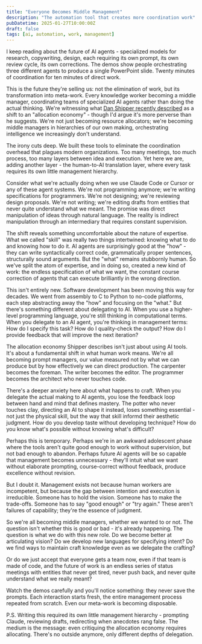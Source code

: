 ```yaml
---
title: "Everyone Becomes Middle Management"
description: "The automation tool that creates more coordination work"
pubDatetime: 2025-01-27T10:00:00Z
draft: false
tags: [ai, automation, work, management]
---
```


I keep reading about the future of AI agents - specialized models for research, copywriting, design, each requiring its own prompt, its own review cycle, its own corrections. The demos show people orchestrating three different agents to produce a single PowerPoint slide. Twenty minutes of coordination for ten minutes of direct work.

This is the future they're selling us: not the elimination of work, but its transformation into meta-work. Every knowledge worker becoming a middle manager, coordinating teams of specialized AI agents rather than doing the actual thinking. We're witnessing what [Dan Shipper recently described](https://every.to/chain-of-thought/the-knowledge-economy-is-over-welcome-to-the-allocation-economy) as a shift to an "allocation economy" - though I'd argue it's more perverse than he suggests. We're not just becoming resource allocators; we're becoming middle managers in hierarchies of our own making, orchestrating intelligence we increasingly don't understand.

The irony cuts deep. We built these tools to eliminate the coordination overhead that plagues modern organizations. Too many meetings, too much process, too many layers between idea and execution. Yet here we are, adding another layer - the human-to-AI translation layer, where every task requires its own little management hierarchy.

Consider what we're actually doing when we use Claude Code or Cursor or any of these agent systems. We're not programming anymore; we're writing specifications for programmers. We're not designing; we're reviewing design proposals. We're not writing; we're editing drafts from entities that never quite understand what we meant. The promise was direct manipulation of ideas through natural language. The reality is indirect manipulation through an intermediary that requires constant supervision.

The shift reveals something uncomfortable about the nature of expertise. What we called "skill" was really two things intertwined: knowing what to do and knowing how to do it. AI agents are surprisingly good at the "how" - they can write syntactically correct code, grammatically proper sentences, structurally sound arguments. But the "what" remains stubbornly human. So we've split the atom of expertise, and in doing so, created a new kind of work: the endless specification of what we want, the constant course correction of agents that can execute brilliantly in the wrong direction.

This isn't entirely new. Software development has been moving this way for decades. We went from assembly to C to Python to no-code platforms, each step abstracting away the "how" and focusing on the "what." But there's something different about delegating to AI. When you use a higher-level programming language, you're still thinking in computational terms. When you delegate to an AI agent, you're thinking in management terms: How do I specify this task? How do I quality-check the output? How do I provide feedback that will improve the next iteration?

The allocation economy Shipper describes isn't just about using AI tools. It's about a fundamental shift in what human work means. We're all becoming prompt managers, our value measured not by what we can produce but by how effectively we can direct production. The carpenter becomes the foreman. The writer becomes the editor. The programmer becomes the architect who never touches code.

There's a deeper anxiety here about what happens to craft. When you delegate the actual making to AI agents, you lose the feedback loop between hand and mind that defines mastery. The potter who never touches clay, directing an AI to shape it instead, loses something essential - not just the physical skill, but the way that skill informd their aesthetic judgment. How do you develop taste without developing technique? How do you know what's possible without knowing what's difficult?

Perhaps this is temporary. Perhaps we're in an awkward adolescent phase where the tools aren't quite good enough to work without supervision, but not bad enough to abandon. Perhaps future AI agents will be so capable that management becomes unnecessary - they'll intuit what we want without elaborate prompting, course-correct without feedback, produce excellence without revision.

But I doubt it. Management exists not because human workers are incompetent, but because the gap between intention and execution is irreducible. Someone has to hold the vision. Someone has to make the trade-offs. Someone has to say "good enough" or "try again." These aren't failures of capability; they're the essence of judgment.

So we're all becoming middle managers, whether we wanted to or not. The question isn't whether this is good or bad - it's already happening. The question is what we do with this new role. Do we become better at articulating vision? Do we develop new languages for specifying intent? Do we find ways to maintain craft knowledge even as we delegate the crafting?

Or do we just accept that everyone gets a team now, even if that team is made of code, and the future of work is an endless series of status meetings with entities that never get tired, never push back, and never quite understand what we really meant?

Watch the demos carefully and you'll notice something: they never save the prompts. Each interaction starts fresh, the entire management process repeated from scratch. Even our meta-work is becoming disposable.

P.S. Writing this required its own little management hierarchy - prompting Claude, reviewing drafts, redirecting when anecdotes rang false. The medium is the message: even critiquing the allocation economy requires allocating. There's no outside anymore, only different depths of delegation.